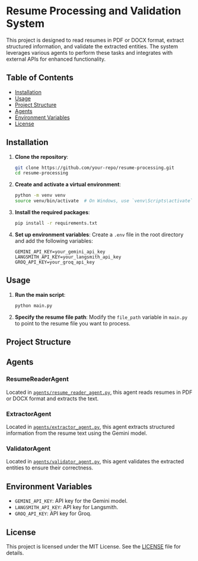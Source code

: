 # Resume Processing and Validation System

This project is designed to read resumes in PDF or DOCX format, extract structured information, and validate the extracted entities. The system leverages various agents to perform these tasks and integrates with external APIs for enhanced functionality.

## Table of Contents

- [Installation](#installation)
- [Usage](#usage)
- [Project Structure](#project-structure)
- [Agents](#agents)
- [Environment Variables](#environment-variables)
- [License](#license)

## Installation

1. **Clone the repository**:
    ```sh
    git clone https://github.com/your-repo/resume-processing.git
    cd resume-processing
    ```

2. **Create and activate a virtual environment**:
    ```sh
    python -m venv venv
    source venv/bin/activate  # On Windows, use `venv\Scripts\activate`
    ```

3. **Install the required packages**:
    ```sh
    pip install -r requirements.txt
    ```

4. **Set up environment variables**:
    Create a `.env` file in the root directory and add the following variables:
    ```env
    GEMINI_API_KEY=your_gemini_api_key
    LANGSMITH_API_KEY=your_langsmith_api_key
    GROQ_API_KEY=your_groq_api_key
    ```

## Usage

1. **Run the main script**:
    ```sh
    python main.py
    ```

2. **Specify the resume file path**:
    Modify the `file_path` variable in `main.py` to point to the resume file you want to process.

## Project Structure

## Agents

### ResumeReaderAgent

Located in [`agents/resume_reader_agent.py`](agents/resume_reader_agent.py), this agent reads resumes in PDF or DOCX format and extracts the text.

### ExtractorAgent

Located in [`agents/extractor_agent.py`](agents/extractor_agent.py), this agent extracts structured information from the resume text using the Gemini model.

### ValidatorAgent

Located in [`agents/validator_agent.py`](agents/validator_agent.py), this agent validates the extracted entities to ensure their correctness.

## Environment Variables

- `GEMINI_API_KEY`: API key for the Gemini model.
- `LANGSMITH_API_KEY`: API key for Langsmith.
- `GROQ_API_KEY`: API key for Groq.

## License

This project is licensed under the MIT License. See the [LICENSE](LICENSE) file for details.
